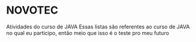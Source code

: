 # NOVOTEC
Atividades do curso de JAVA
Essas listas são referentes ao curso de JAVA no qual eu participo, então meio que isso é o teste pro meu futuro
